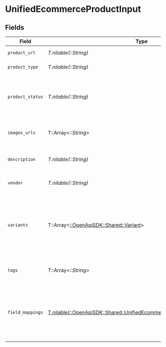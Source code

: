 # UnifiedEcommerceProductInput


## Fields

| Field                                                                                                                                          | Type                                                                                                                                           | Required                                                                                                                                       | Description                                                                                                                                    | Example                                                                                                                                        |
| ---------------------------------------------------------------------------------------------------------------------------------------------- | ---------------------------------------------------------------------------------------------------------------------------------------------- | ---------------------------------------------------------------------------------------------------------------------------------------------- | ---------------------------------------------------------------------------------------------------------------------------------------------- | ---------------------------------------------------------------------------------------------------------------------------------------------- |
| `product_url`                                                                                                                                  | *T.nilable(::String)*                                                                                                                          | :heavy_minus_sign:                                                                                                                             | The URL of the product                                                                                                                         | https://product_url/tee                                                                                                                        |
| `product_type`                                                                                                                                 | *T.nilable(::String)*                                                                                                                          | :heavy_minus_sign:                                                                                                                             | The type of the product                                                                                                                        | teeshirt                                                                                                                                       |
| `product_status`                                                                                                                               | *T.nilable(::String)*                                                                                                                          | :heavy_minus_sign:                                                                                                                             | The status of the product. Either ACTIVE, DRAFT OR ARCHIVED.                                                                                   | ACTIVE                                                                                                                                         |
| `images_urls`                                                                                                                                  | T::Array<*::String*>                                                                                                                           | :heavy_minus_sign:                                                                                                                             | The URLs of the product images                                                                                                                 | [<br/>"https://myproduct/image"<br/>]                                                                                                          |
| `description`                                                                                                                                  | *T.nilable(::String)*                                                                                                                          | :heavy_minus_sign:                                                                                                                             | The description of the product                                                                                                                 | best tee ever                                                                                                                                  |
| `vendor`                                                                                                                                       | *T.nilable(::String)*                                                                                                                          | :heavy_minus_sign:                                                                                                                             | The vendor of the product                                                                                                                      | vendor_extern                                                                                                                                  |
| `variants`                                                                                                                                     | T::Array<[::OpenApiSDK::Shared::Variant](../../models/shared/variant.md)>                                                                      | :heavy_minus_sign:                                                                                                                             | The variants of the product                                                                                                                    | [<br/>{<br/>"title": "teeshirt",<br/>"price": 20,<br/>"sku": "3",<br/>"options": null,<br/>"weight": 10,<br/>"inventory_quantity": 100<br/>}<br/>] |
| `tags`                                                                                                                                         | T::Array<*::String*>                                                                                                                           | :heavy_minus_sign:                                                                                                                             | The tags associated with the product                                                                                                           | [<br/>"tag_1"<br/>]                                                                                                                            |
| `field_mappings`                                                                                                                               | [T.nilable(::OpenApiSDK::Shared::UnifiedEcommerceProductInputFieldMappings)](../../models/shared/unifiedecommerceproductinputfieldmappings.md) | :heavy_minus_sign:                                                                                                                             | The custom field mappings of the object between the remote 3rd party & Panora                                                                  | {<br/>"fav_dish": "broccoli",<br/>"fav_color": "red"<br/>}                                                                                     |